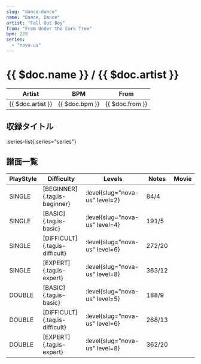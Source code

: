 ```yaml
---
slug: "dance-dance"
name: "Dance, Dance"
artist: "Fall Out Boy"
from: "From Under the Cork Tree"
bpm: 229
series:
  - "nova-us"
---
```


# {{ $doc.name }} / {{ $doc.artist }}

|Artist|BPM|From|
|------|---|----|
|{{ $doc.artist }}|{{ $doc.bpm }}|{{ $doc.from }}|

## 収録タイトル

:series-list{:series="series"}

## 譜面一覧

|PlayStyle|Difficulty|Levels|Notes|Movie|
|---------|----------|------|-----|-----|
|SINGLE|[BEGINNER]{.tag.is-beginner}|:level{slug="nova-us" level=2}|84/4||
|SINGLE|[BASIC]{.tag.is-basic}|:level{slug="nova-us" level=4}|191/5||
|SINGLE|[DIFFICULT]{.tag.is-difficult}|:level{slug="nova-us" level=6}|272/20||
|SINGLE|[EXPERT]{.tag.is-expert}|:level{slug="nova-us" level=8}|363/12||
|DOUBLE|[BASIC]{.tag.is-basic}|:level{slug="nova-us" level=5}|188/9||
|DOUBLE|[DIFFICULT]{.tag.is-difficult}|:level{slug="nova-us" level=6}|268/13||
|DOUBLE|[EXPERT]{.tag.is-expert}|:level{slug="nova-us" level=8}|362/20||
